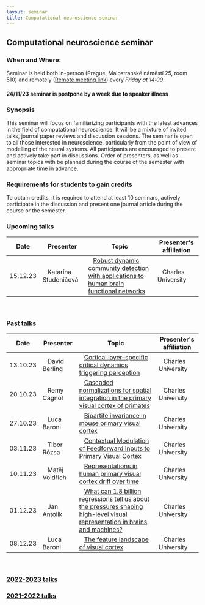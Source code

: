 ```yaml
---
layout: seminar
title: Computational neuroscience seminar
---
```


## Computational neuroscience seminar 

### When and Where: 

Seminar is held  both in-person (Prague, Malostranské náměstí 25, room 510) and remotely ([Remote meeting link](https://meet.google.com/yve-yqog-qst)) every *Friday at 14:00*.

#### 24/11/23 seminar is postpone by a week due to speaker illness

<!--The exact time slot is always determined in the first week of semester via online poll and will be posted here once determined.-->



### Synopsis

This seminar will focus on familiarizing participants with the latest advances in the field of computational neuroscience. It will be a mixture of invited talks, journal paper reviews and discussion sessions. The seminar is open to all those interested in neuroscience, particularly from the point of view of modelling of the neural systems.
All participants are encouraged to present and actively take part in discussions. Order of presenters, as well as seminar topics with be planned during the course of the semester with appropriate time in advance.

### Requirements for students to gain credits

To obtain credits, it is required to attend at least 10 seminars, actively participate in the discussion and present one journal article during the course or the semester.

### Upcoming talks


|Date| Presenter | Topic  |  Presenter's affiliation |
|-------|---------------------------------|----|----|
|15.12.23 | &nbsp;&nbsp; Katarína Studeničová | &nbsp;&nbsp; [Robust dynamic community detection with applications to human brain functional networks](https://www.nature.com/articles/s41467-020-16285-7) | &nbsp;&nbsp; Charles University  |

#### &nbsp;

### Past talks

|Date| Presenter |Topic  | Presenter's affiliation |
|----|---------- |------|-------------------------|
|13.10.23 | &nbsp;&nbsp; David Berling | &nbsp;&nbsp; [Cortical layer–specific critical dynamics triggering perception](https://doi.org/10.1126/science.aaw5202) | &nbsp;&nbsp; Charles University  |
|20.10.23 | &nbsp;&nbsp; Remy Cagnol | &nbsp;&nbsp; [Cascaded normalizations for spatial integration in the primary visual cortex of primates](https://www.sciencedirect.com/science/article/pii/S2211124722010385) | &nbsp;&nbsp; Charles University  |
|27.10.23 | &nbsp;&nbsp; Luca Baroni | &nbsp;&nbsp; [Bipartite invariance in mouse primary visual cortex](https://www.biorxiv.org/content/10.1101/2023.03.15.532836v1.full.pdf) | &nbsp;&nbsp; Charles University  |
|03.11.23 | &nbsp;&nbsp; Tibor  Rózsa | &nbsp;&nbsp; [Contextual Modulation of Feedforward Inputs to Primary Visual Cortex](https://www.frontiersin.org/articles/10.3389/fnsys.2022.818633/full) | &nbsp;&nbsp; Charles University  |
|10.11.23 | &nbsp;&nbsp; Matěj Voldřich | &nbsp;&nbsp; [Representations in human primary visual cortex drift over time](https://www.nature.com/articles/s41467-023-40144-w) | &nbsp;&nbsp; Charles University  |
|01.12.23 | &nbsp;&nbsp; Jan Antolik | &nbsp;&nbsp; [What can 1.8 billion regressions tell us about the pressures shaping high-level visual representation in brains and machines?](https://www.biorxiv.org/content/10.1101/2022.03.28.485868v2.full.pdf) | &nbsp;&nbsp; Charles University  |
|08.12.23 | &nbsp;&nbsp; Luca Baroni | &nbsp;&nbsp; [The feature landscape of visual cortex](https://www.biorxiv.org/content/10.1101/2023.11.03.565500v1) | &nbsp;&nbsp; Charles University  |


#### &nbsp;

### [2022-2023 talks](./compneuroseminar2022.html)
### [2021-2022 talks](./compneuroseminar2021.html)
